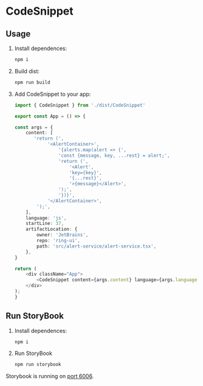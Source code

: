 # CodeSnippet

## Usage

1. Install dependences:

    ```sh
    npm i
    ```

2. Build dist:

    ```sh
    npm run build
    ```

3. Add CodeSnippet to your app:

    ```ts
    import { CodeSnippet } from './dist/CodeSnippet'

    export const App = () => {

    const args = {
        content: [
           'return (',
                '<AlertContainer>',
                    '{alerts.map(alert => {',
                    'const {message, key, ...rest} = alert;',
                    'return (',
                        '<Alert',
                        'key={key}',
                        '{...rest}',
                        '>{message}</Alert>',
                    ');',
                    '})}',
                '</AlertContainer>',
            ');',
        ],
        language: 'js',
        startLine: 37,
        artifactLocation: {
            owner: 'JetBrains',
            repo: 'ring-ui',
            path: 'src/alert-service/alert-service.tsx',
        },
    }

    return (
        <div className="App">
            <CodeSnippet content={args.content} language={args.language} startLine={args.startLine} artifactLocation={args.artifactLocation}/>
        </div>
    );
    }
    ```

## Run StoryBook

1. Install dependences:

    ```sh
    npm i
    ```

2. Run StoryBook

    ```sh
    npm run storybook
    ```

Storybook is running on [port 6006](http://localhost:6006/).